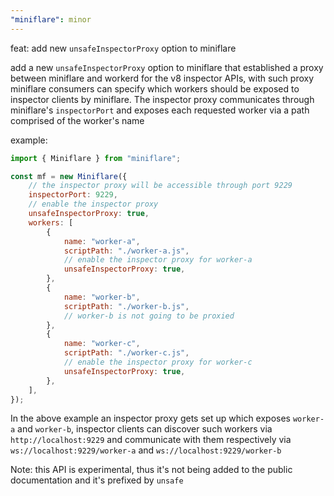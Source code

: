 ```yaml
---
"miniflare": minor
---
```


feat: add new `unsafeInspectorProxy` option to miniflare

add a new `unsafeInspectorProxy` option to miniflare that established a proxy
between miniflare and workerd for the v8 inspector APIs, with such proxy
miniflare consumers can specify which workers should be exposed to inspector
clients by miniflare. The inspector proxy communicates through miniflare's
`inspectorPort` and exposes each requested worker via a path comprised
of the worker's name

example:

```js
import { Miniflare } from "miniflare";

const mf = new Miniflare({
	// the inspector proxy will be accessible through port 9229
	inspectorPort: 9229,
	// enable the inspector proxy
	unsafeInspectorProxy: true,
	workers: [
		{
			name: "worker-a",
			scriptPath: "./worker-a.js",
			// enable the inspector proxy for worker-a
			unsafeInspectorProxy: true,
		},
		{
			name: "worker-b",
			scriptPath: "./worker-b.js",
			// worker-b is not going to be proxied
		},
		{
			name: "worker-c",
			scriptPath: "./worker-c.js",
			// enable the inspector proxy for worker-c
			unsafeInspectorProxy: true,
		},
	],
});
```

In the above example an inspector proxy gets set up which exposes `worker-a` and `worker-b`,
inspector clients can discover such workers via `http://localhost:9229` and communicate with
them respectively via `ws://localhost:9229/worker-a` and `ws://localhost:9229/worker-b`

Note: this API is experimental, thus it's not being added to the public documentation and
it's prefixed by `unsafe`
